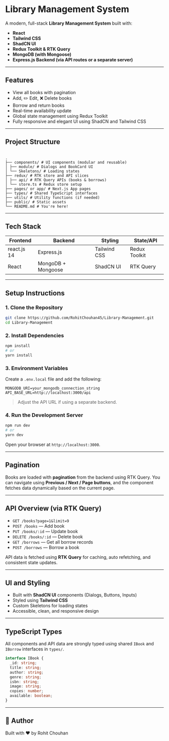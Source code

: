 # Library Management System

A modern, full-stack **Library Management System** built with:

- **React**
- **Tailwind CSS**
- **ShadCN UI**
- **Redux Toolkit & RTK Query**
- **MongoDB (with Mongoose)**
- **Express.js Backend (via API routes or a separate server)**

---

## Features

- View all books with pagination
- Add, ✏️ Edit, ❌ Delete books
- Borrow and return books
- Real-time availability update
- Global state management using Redux Toolkit
- Fully responsive and elegant UI using ShadCN and Tailwind CSS

---

## Project Structure

```

.
├── components/ # UI components (modular and reusable)
│ ├── module/ # Dialogs and BookCard UI
│ └── Skeletons/ # Loading states
├── redux/ # RTK store and API slices
│ ├── api/ # RTK Query APIs (books & borrows)
│ └── store.ts # Redux store setup
├── pages/ or app/ # Next.js App pages
├── types/ # Shared TypeScript interfaces
├── utils/ # Utility functions (if needed)
├── public/ # Static assets
└── README.md # You're here!

```

---

## Tech Stack

| Frontend    | Backend            | Styling      | State/API     |
| ----------- | ------------------ | ------------ | ------------- |
| react.js 14 | Express.js         | Tailwind CSS | Redux Toolkit |
| React       | MongoDB + Mongoose | ShadCN UI    | RTK Query     |

---

## Setup Instructions

### 1. Clone the Repository

```bash
git clone https://github.com/RohitChouhan45/Library-Management.git
cd Library-Management
```

### 2. Install Dependencies

```bash
npm install
# or
yarn install
```

### 3. Environment Variables

Create a `.env.local` file and add the following:

```
MONGODB_URI=your_mongodb_connection_string
API_BASE_URL=http://localhost:3000/api
```

> Adjust the API URL if using a separate backend.

### 4. Run the Development Server

```bash
npm run dev
# or
yarn dev
```

Open your browser at `http://localhost:3000`.

---

## Pagination

Books are loaded with **pagination** from the backend using RTK Query. You can navigate using **Previous / Next / Page buttons**, and the component fetches data dynamically based on the current page.

---

## API Overview (via RTK Query)

- `GET /books?page=1&limit=9`
- `POST /books` — Add book
- `PUT /books/:id` — Update book
- `DELETE /books/:id` — Delete book
- `GET /borrows` — Get all borrow records
- `POST /borrows` — Borrow a book

API data is fetched using **RTK Query** for caching, auto refetching, and consistent state updates.

---

## UI and Styling

- Built with **ShadCN UI** components (Dialogs, Buttons, Inputs)
- Styled using **Tailwind CSS**
- Custom Skeletons for loading states
- Accessible, clean, and responsive design

---

## TypeScript Types

All components and API data are strongly typed using shared `IBook` and `IBorrow` interfaces in `types/`.

```ts
interface IBook {
  _id: string;
  title: string;
  author: string;
  genre: string;
  isbn: string;
  image: string;
  copies: number;
  available: boolean;
}
```

---

## 🧠 Author

Built with ❤️ by Rohit Chouhan
#
